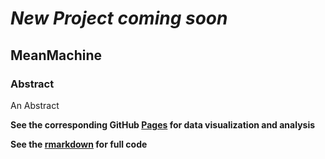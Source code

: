 # _New Project coming soon_

## MeanMachine

### Abstract 
An Abstract 

**See the corresponding GitHub [Pages](https://mrpotatocode.github.io/MeanMachine/) for data visualization and analysis**

**See the [rmarkdown](https://github.com/mrpotatocode/MeanMachine/blob/main/ouputs/paper/analysis.Rmd) for full code**
